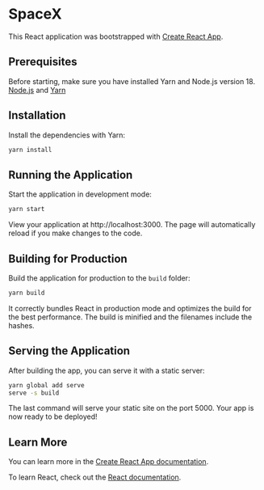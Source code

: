 
# SpaceX

This React application was bootstrapped with [Create React App](https://github.com/facebook/create-react-app).

## Prerequisites

Before starting, make sure you have installed Yarn and Node.js version 18. [Node.js](https://nodejs.org/) and [Yarn](https://yarnpkg.com/)

## Installation

Install the dependencies with Yarn:

```bash
yarn install
```

## Running the Application

Start the application in development mode:

```bash
yarn start
```

View your application at http://localhost:3000. The page will automatically reload if you make changes to the code.

## Building for Production

Build the application for production to the `build` folder:

```bash
yarn build
```

It correctly bundles React in production mode and optimizes the build for the best performance. The build is minified and the filenames include the hashes.

## Serving the Application

After building the app, you can serve it with a static server:

```bash
yarn global add serve
serve -s build
```

The last command will serve your static site on the port 5000. Your app is now ready to be deployed!

## Learn More

You can learn more in the [Create React App documentation](https://facebook.github.io/create-react-app/docs/getting-started).

To learn React, check out the [React documentation](https://reactjs.org/).
